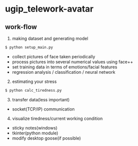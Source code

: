 # ugip_telework-avatar

## work-flow
1. making dataset and generating model
  ```bash
  $ python setup_main.py
  ```
  - collect pictures of face taken periodically
  - process pictures into several numerical values using face++
  - set training data in terms of emotions/facial features  
  - regression analysis / classification / neural network  

2. estimating your stress 
```bash
$ python calc_tiredness.py
```

3. transfer data(less important)
  - socket(TCP/IP) communication  


4. visualize tiredness/current working condition
  - sticky notes(windows)
  - tkinter(python module)
  - modify desktop goose(if possible)
